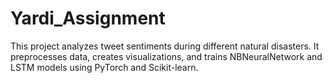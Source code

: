 # Yardi_Assignment
This project analyzes tweet sentiments during different natural disasters. It preprocesses data, creates visualizations, and trains NBNeuralNetwork and LSTM models using PyTorch and Scikit-learn.
